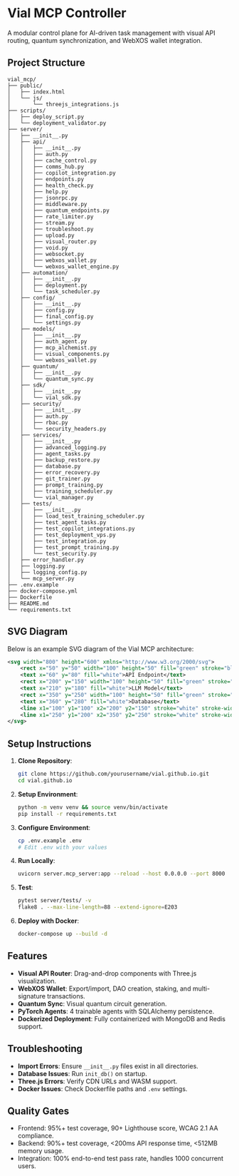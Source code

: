 # Vial MCP Controller

A modular control plane for AI-driven task management with visual API routing, quantum synchronization, and WebXOS wallet integration.

## Project Structure
```
vial_mcp/
├── public/
│   ├── index.html
│   └── js/
│       └── threejs_integrations.js
├── scripts/
│   ├── deploy_script.py
│   └── deployment_validator.py
├── server/
│   ├── __init__.py
│   ├── api/
│   │   ├── __init__.py
│   │   ├── auth.py
│   │   ├── cache_control.py
│   │   ├── comms_hub.py
│   │   ├── copilot_integration.py
│   │   ├── endpoints.py
│   │   ├── health_check.py
│   │   ├── help.py
│   │   ├── jsonrpc.py
│   │   ├── middleware.py
│   │   ├── quantum_endpoints.py
│   │   ├── rate_limiter.py
│   │   ├── stream.py
│   │   ├── troubleshoot.py
│   │   ├── upload.py
│   │   ├── visual_router.py
│   │   ├── void.py
│   │   ├── websocket.py
│   │   ├── webxos_wallet.py
│   │   └── webxos_wallet_engine.py
│   ├── automation/
│   │   ├── __init__.py
│   │   ├── deployment.py
│   │   └── task_scheduler.py
│   ├── config/
│   │   ├── __init__.py
│   │   ├── config.py
│   │   ├── final_config.py
│   │   └── settings.py
│   ├── models/
│   │   ├── __init__.py
│   │   ├── auth_agent.py
│   │   ├── mcp_alchemist.py
│   │   ├── visual_components.py
│   │   └── webxos_wallet.py
│   ├── quantum/
│   │   ├── __init__.py
│   │   └── quantum_sync.py
│   ├── sdk/
│   │   ├── __init__.py
│   │   └── vial_sdk.py
│   ├── security/
│   │   ├── __init__.py
│   │   ├── auth.py
│   │   ├── rbac.py
│   │   └── security_headers.py
│   ├── services/
│   │   ├── __init__.py
│   │   ├── advanced_logging.py
│   │   ├── agent_tasks.py
│   │   ├── backup_restore.py
│   │   ├── database.py
│   │   ├── error_recovery.py
│   │   ├── git_trainer.py
│   │   ├── prompt_training.py
│   │   ├── training_scheduler.py
│   │   └── vial_manager.py
│   ├── tests/
│   │   ├── __init__.py
│   │   ├── load_test_training_scheduler.py
│   │   ├── test_agent_tasks.py
│   │   ├── test_copilot_integrations.py
│   │   ├── test_deployment_vps.py
│   │   ├── test_integration.py
│   │   ├── test_prompt_training.py
│   │   └── test_security.py
│   ├── error_handler.py
│   ├── logging.py
│   ├── logging_config.py
│   └── mcp_server.py
├── .env.example
├── docker-compose.yml
├── Dockerfile
├── README.md
└── requirements.txt
```

## SVG Diagram
Below is an example SVG diagram of the Vial MCP architecture:

```svg
<svg width="800" height="600" xmlns="http://www.w3.org/2000/svg">
    <rect x="50" y="50" width="100" height="50" fill="green" stroke="black"/>
    <text x="60" y="80" fill="white">API Endpoint</text>
    <rect x="200" y="150" width="100" height="50" fill="green" stroke="black"/>
    <text x="210" y="180" fill="white">LLM Model</text>
    <rect x="350" y="250" width="100" height="50" fill="green" stroke="black"/>
    <text x="360" y="280" fill="white">Database</text>
    <line x1="100" y1="100" x2="200" y2="150" stroke="white" stroke-width="2"/>
    <line x1="250" y1="200" x2="350" y2="250" stroke="white" stroke-width="2"/>
</svg>
```

## Setup Instructions
1. **Clone Repository**:
   ```bash
   git clone https://github.com/yourusername/vial.github.io.git
   cd vial.github.io
   ```
2. **Setup Environment**:
   ```bash
   python -m venv venv && source venv/bin/activate
   pip install -r requirements.txt
   ```
3. **Configure Environment**:
   ```bash
   cp .env.example .env
   # Edit .env with your values
   ```
4. **Run Locally**:
   ```bash
   uvicorn server.mcp_server:app --reload --host 0.0.0.0 --port 8000
   ```
5. **Test**:
   ```bash
   pytest server/tests/ -v
   flake8 . --max-line-length=88 --extend-ignore=E203
   ```
6. **Deploy with Docker**:
   ```bash
   docker-compose up --build -d
   ```

## Features
- **Visual API Router**: Drag-and-drop components with Three.js visualization.
- **WebXOS Wallet**: Export/import, DAO creation, staking, and multi-signature transactions.
- **Quantum Sync**: Visual quantum circuit generation.
- **PyTorch Agents**: 4 trainable agents with SQLAlchemy persistence.
- **Dockerized Deployment**: Fully containerized with MongoDB and Redis support.

## Troubleshooting
- **Import Errors**: Ensure `__init__.py` files exist in all directories.
- **Database Issues**: Run `init_db()` on startup.
- **Three.js Errors**: Verify CDN URLs and WASM support.
- **Docker Issues**: Check Dockerfile paths and `.env` settings.

## Quality Gates
- Frontend: 95%+ test coverage, 90+ Lighthouse score, WCAG 2.1 AA compliance.
- Backend: 90%+ test coverage, <200ms API response time, <512MB memory usage.
- Integration: 100% end-to-end test pass rate, handles 1000 concurrent users.